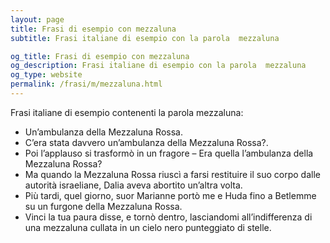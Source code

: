 ```yaml
---
layout: page
title: Frasi di esempio con mezzaluna 
subtitle: Frasi italiane di esempio con la parola  mezzaluna

og_title: Frasi di esempio con mezzaluna 
og_description: Frasi italiane di esempio con la parola  mezzaluna
og_type: website
permalink: /frasi/m/mezzaluna.html
---
```


Frasi italiane di esempio contenenti la parola mezzaluna:


- Un’ambulanza della Mezzaluna Rossa.
- C’era stata davvero un’ambulanza della Mezzaluna Rossa?.
- Poi l’applauso si trasformò in un fragore – Era quella l’ambulanza della Mezzaluna Rossa?
- Ma quando la Mezzaluna Rossa riuscì a farsi restituire il suo corpo dalle autorità israeliane, Dalia aveva abortito un’altra volta.
- Più tardi, quel giorno, suor Marianne portò me e Huda fino a Betlemme su un furgone della Mezzaluna Rossa.
- Vinci la tua paura disse, e tornò dentro, lasciandomi all’indifferenza di una mezzaluna cullata in un cielo nero punteggiato di stelle.
